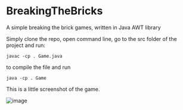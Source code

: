 # BreakingTheBricks
A simple breaking the brick games, written in Java AWT library

Simply clone the repo, open command line, go to the src folder of the project and run:

`javac -cp . Game.java`

to compile the file and run

`java -cp . Game`

This is a little screenshot of the game.

![image](https://user-images.githubusercontent.com/34784901/106020791-b207a980-60f6-11eb-905f-304a042da7d4.png)

